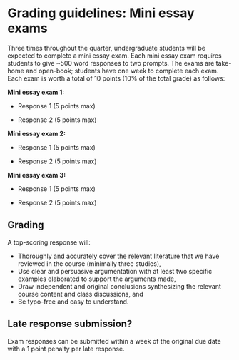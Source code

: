 # Grading guidelines: Mini essay exams

Three times throughout the quarter, undergraduate students will be expected to complete a mini essay exam. Each mini essay exam requires students to give ~500 word responses to two prompts. The exams are take-home and open-book; students have one week to complete each exam. Each exam is worth a total of 10 points (10% of the total grade) as follows:

**Mini essay exam 1:**

* Response 1 (5 points max)

* Response 2 (5 points max)

**Mini essay exam 2:**

* Response 1 (5 points max)

* Response 2 (5 points max)

**Mini essay exam 3:**

* Response 1 (5 points max)

* Response 2 (5 points max)

## Grading

A top-scoring response will:

- Thoroughly and accurately cover the relevant literature that we have reviewed in the course (minimally three studies),
- Use clear and persuasive argumentation with at least two specific examples elaborated to support the arguments made,
- Draw independent and original conclusions synthesizing the relevant course content and class discussions, and
- Be typo-free and easy to understand.


## Late response submission?
Exam responses can be submitted within a week of the original due date with a 1 point penalty per late response.


